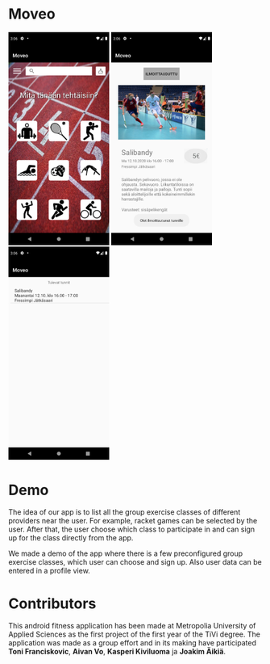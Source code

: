 # Moveo
<p align="left">
  <img src=Screenshot_1608642364.png width="200" title="hover text">
  <img src=Screenshot_1608642386.png width="200" alt="accessibility text">
  <img src=Screenshot_1608642398.png width="200" alt="accessibility text">
</p>



# Demo
The idea of our app is to list all the group exercise classes of different providers near the user. For example, racket games can be selected by the user. After that, the user choose which class to participate in and can sign up for the class directly from the app.

We made a demo of the app where there is a few preconfigured group exercise classes, which user can choose and sign up. Also user data can be entered in a profile view.







# Contributors
This android fitness application has been made at Metropolia University of Applied Sciences as the first project of the first year of the TiVi degree. The application was made as a group effort and in its making have participated **Toni Franciskovic**, **Aivan Vo**, **Kasperi Kiviluoma** ja **Joakim Äikiä**.

